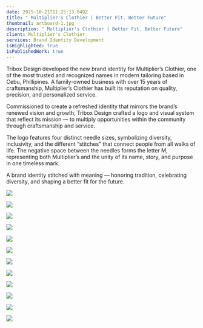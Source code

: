 ```yaml
---
date: 2025-10-21T11:25:13.849Z
title: " Multiplier's Clothier | Better Fit. Better Future"
thumbnail: artboard-1.jpg
description: " Multiplier's Clothier | Better Fit. Better Future"
client: Multiplier's Clothier
services: Brand Identity Development
isHighlighted: true
isPublishedWork: true
---
```

<!--StartFragment-->

Tribox Design developed the new brand identity for Multiplier’s Clothier, one of the most trusted and recognized names in modern tailoring based in Cebu, Phillipines. A family-owned business with over 15 years of craftsmanship, Multiplier’s Clothier has built its reputation on quality, precision, and personalized service. 

Commissioned to create a refreshed identity that mirrors the brand’s renewed vision and growth, Tribox Design crafted a logo and visual system that reflect its mission — to multiply opportunities within the community through craftsmanship and service. 

The logo features four distinct needle sizes, symbolizing diversity, inclusivity, and the different “stitches” that connect people from all walks of life. The negative space between the needles forms the letter M, representing both Multiplier’s and the unity of its name, story, and purpose in one timeless mark. 

A brand identity stitched with meaning — honoring tradition, celebrating diversity, and shaping a better fit for the future.

<!--EndFragment-->

![](multipliers-clothier-tagline.jpg)

![](multipliers-clothier-brand-shirt.jpg)

![](multipliers-clothier-logo-1.jpg)

![](multipliers-clothier-jacket.jpg)

![](multipliers-clothier-letterhead.jpg)

![](multipliers-clothier-bag.jpg)

![](multipliers-clothier-tote-bag.jpg)

![](multipliers-clothier-pattern.jpg)

![](multipliers-clothier-packaging.jpg)

![](multipliers-clothier-wall-poster.jpg)

![](multipliers-clothier-facebook.jpg)

![](multipliers-clothier-stamp.jpg)